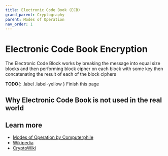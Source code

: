 ```yaml
---
title: Electronic Code Book (ECB)
grand_parent: Cryptography
parent: Modes of Operation
nav_order: 1
---
```


# Electronic Code Book Encryption

The Electronic Code Block works by breaking the message into equal size blocks and then performing block cipher on each block with some key then concatenating the result of each of the block ciphers

**TODO**{: .label .label-yellow } Finish this page

## Why Electronic Code Book is not used in the real world

## Learn more
- [Modes of Operation by Computerphile](https://www.youtube.com/watch?v=Rk0NIQfEXBA)
- [Wikipedia](https://en.wikipedia.org/wiki/Block_cipher_mode_of_operation#Electronic_codebook_(ECB))
- [CryptoWiki](http://cryptowiki.net/index.php?title=Electronic_Code_Book_(ECB))
